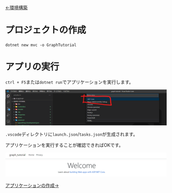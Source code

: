 [←環境構築](./0-preparation.md)

# プロジェクトの作成

`dotnet new mvc -o GraphTutorial`

# アプリの実行

`ctrl + F5`または`dotnet run`でアプリケーションを実行します。

![.NET Coreを選択](./.attachements/2020-10-29-21-18-20.png)

`.vscode`ディレクトリに`launch.json`/`tasks.json`が生成されます。

アプリケーションを実行することが確認できればOKです。

![実行される画面](./.attachements/2020-10-29-21-21-02.png)

[アプリケーションの作成→](./1-gen-app.md)